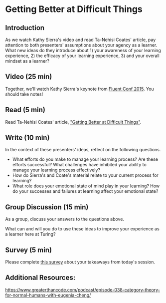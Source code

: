 # Getting Better at Difficult Things

## Introduction
As we watch Kathy Sierra's video and read Ta-Nehisi Coates' article, pay attention to both presenters' assumptions about your agency as a learner. What new ideas do they introduce about 1) your awareness of your learning experience, 2) the efficacy of your learning experience, 3) and your overall mindset as a learner?

## Video (25 min)
Together, we'll watch Kathy Sierra's keynote from [Fluent Conf 2015](https://www.youtube.com/watch?v=FKTxC9pl-WM). You should take notes!

## Read (5 min)
Read Ta-Nehisi Coates' article, ["Getting Better at Difficult Things"](http://www.theatlantic.com/education/archive/2015/03/a-quick-note-on-getting-better-at-difficult-things/387133/).

## Write (10 min)
In the context of these presenters' ideas, reflect on the following questions. 
- What efforts do you make to manage your learning process? Are these efforts successful? What challenges have inhibited your ability to manage your learning process effectively?
- How do Sierra's and Coate's material relate to your current process for learning?
- What role does your emotional state of mind play in your learning? How do your successes and failures at learning affect your emotional state?

## Group Discussion (15 min)
As a group, discuss your answers to the questions above. 

What can and will you do to use these ideas to improve your experience as a learner here at Turing?

## Survey (5 min)
Please complete [this survey](https://docs.google.com/forms/d/e/1FAIpQLSeeCstoM3u-YKiDsLn214zxZX1VbrTw7EDSeugnLFhN-3m4qg/viewform) about your takeaways from today's session.


## Additional Resources:
https://www.greaterthancode.com/podcast/episode-038-category-theory-for-normal-humans-with-eugenia-cheng/
